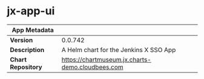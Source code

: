 # jx-app-ui

|App Metadata||
|---|---|
| **Version** | 0.0.742 |
| **Description** | A Helm chart for the Jenkins X SSO App |
| **Chart Repository** | https://chartmuseum.jx.charts-demo.cloudbees.com |
